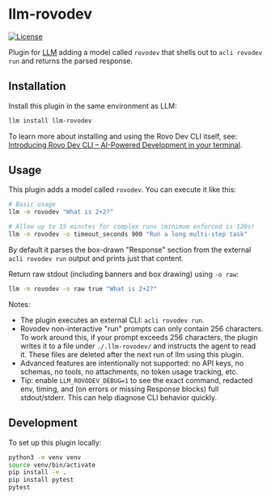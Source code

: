 # llm-rovodev

[![License](https://img.shields.io/badge/license-Apache%202.0-blue.svg)](./LICENSE)

Plugin for [LLM](https://llm.datasette.io/) adding a model called `rovodev` that shells out to `acli rovodev run` and returns the parsed response.

## Installation

Install this plugin in the same environment as LLM:

```bash
llm install llm-rovodev
```

To learn more about installing and using the Rovo Dev CLI itself, see:
[Introducing Rovo Dev CLI – AI-Powered Development in your terminal](https://community.atlassian.com/forums/Rovo-for-Software-Teams-Beta/Introducing-Rovo-Dev-CLI-AI-Powered-Development-in-your-terminal/ba-p/3043623).

## Usage

This plugin adds a model called `rovodev`. You can execute it like this:

```bash
# Basic usage
llm -m rovodev "What is 2+2?"

# Allow up to 15 minutes for complex runs (minimum enforced is 120s)
llm -m rovodev -o timeout_seconds 900 "Run a long multi-step task"
```

By default it parses the box-drawn "Response" section from the external `acli rovodev run` output and prints just that content.

Return raw stdout (including banners and box drawing) using `-o raw`:

```bash
llm -m rovodev -o raw true "What is 2+2?"
```

Notes:
- The plugin executes an external CLI: `acli rovodev run`.
- Rovodev non-interactive "run" prompts can only contain 256 characters. To work around this, if your prompt exceeds 256 characters, the plugin writes it to a file under `./.llm-rovodev/` and instructs the agent to read it. These files are deleted after the next run of llm using this plugin.
- Advanced features are intentionally not supported: no API keys, no schemas, no tools, no attachments, no token usage tracking, etc.
- Tip: enable `LLM_ROVODEV_DEBUG=1` to see the exact command, redacted env, timing, and (on errors or missing Response blocks) full stdout/stderr. This can help diagnose CLI behavior quickly.

## Development

To set up this plugin locally:

```bash
python3 -m venv venv
source venv/bin/activate
pip install -e .
pip install pytest
pytest
```

